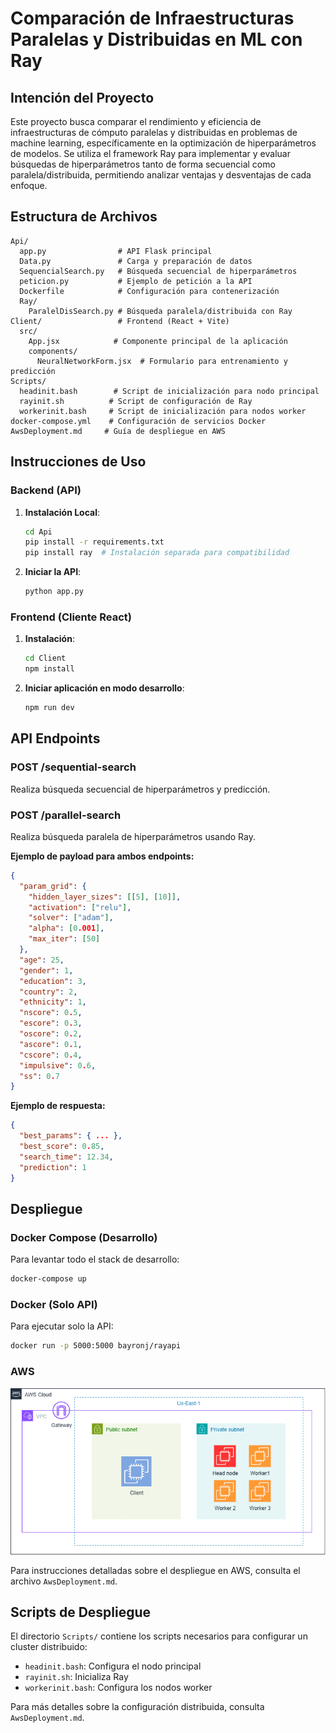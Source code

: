 
# Comparación de Infraestructuras Paralelas y Distribuidas en ML con Ray

## Intención del Proyecto
Este proyecto busca comparar el rendimiento y eficiencia de infraestructuras de cómputo paralelas y distribuidas en problemas de machine learning, específicamente en la optimización de hiperparámetros de modelos. Se utiliza el framework Ray para implementar y evaluar búsquedas de hiperparámetros tanto de forma secuencial como paralela/distribuida, permitiendo analizar ventajas y desventajas de cada enfoque.

## Estructura de Archivos

```
Api/
  app.py                # API Flask principal
  Data.py               # Carga y preparación de datos
  SequencialSearch.py   # Búsqueda secuencial de hiperparámetros
  peticion.py           # Ejemplo de petición a la API
  Dockerfile            # Configuración para contenerización
  Ray/
    ParalelDisSearch.py # Búsqueda paralela/distribuida con Ray
Client/                 # Frontend (React + Vite)
  src/
    App.jsx            # Componente principal de la aplicación
    components/
      NeuralNetworkForm.jsx  # Formulario para entrenamiento y predicción
Scripts/
  headinit.bash        # Script de inicialización para nodo principal
  rayinit.sh          # Script de configuración de Ray
  workerinit.bash     # Script de inicialización para nodos worker
docker-compose.yml    # Configuración de servicios Docker
AwsDeployment.md     # Guía de despliegue en AWS
```

## Instrucciones de Uso

### Backend (API)

1. **Instalación Local**:
   ```bash
   cd Api
   pip install -r requirements.txt
   pip install ray  # Instalación separada para compatibilidad
   ```

2. **Iniciar la API**:
   ```bash
   python app.py
   ```

### Frontend (Cliente React)

1. **Instalación**:
   ```bash
   cd Client
   npm install
   ```

2. **Iniciar aplicación en modo desarrollo**:
   ```bash
   npm run dev
   ```

## API Endpoints

### POST /sequential-search
Realiza búsqueda secuencial de hiperparámetros y predicción.

### POST /parallel-search
Realiza búsqueda paralela de hiperparámetros usando Ray.

**Ejemplo de payload para ambos endpoints:**
```json
{
  "param_grid": {
    "hidden_layer_sizes": [[5], [10]],
    "activation": ["relu"],
    "solver": ["adam"],
    "alpha": [0.001],
    "max_iter": [50]
  },
  "age": 25,
  "gender": 1,
  "education": 3,
  "country": 2,
  "ethnicity": 1,
  "nscore": 0.5,
  "escore": 0.3,
  "oscore": 0.2,
  "ascore": 0.1,
  "cscore": 0.4,
  "impulsive": 0.6,
  "ss": 0.7
}
```

**Ejemplo de respuesta:**
```json
{
  "best_params": { ... },
  "best_score": 0.85,
  "search_time": 12.34,
  "prediction": 1
}
```

## Despliegue

### Docker Compose (Desarrollo)
Para levantar todo el stack de desarrollo:
```bash
docker-compose up
```

### Docker (Solo API)
Para ejecutar solo la API:
```bash
docker run -p 5000:5000 bayronj/rayapi
```

### AWS

![Arquitectura aws](./AwsArch.png)

Para instrucciones detalladas sobre el despliegue en AWS, consulta el archivo `AwsDeployment.md`.

## Scripts de Despliegue

El directorio `Scripts/` contiene los scripts necesarios para configurar un cluster distribuido:

- `headinit.bash`: Configura el nodo principal
- `rayinit.sh`: Inicializa Ray
- `workerinit.bash`: Configura los nodos worker

Para más detalles sobre la configuración distribuida, consulta `AwsDeployment.md`.


